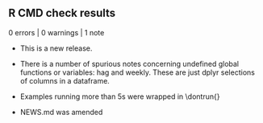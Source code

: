 ## R CMD check results

0 errors | 0 warnings | 1 note

* This is a new release.

* There is a number of spurious notes concerning undefined global functions or variables: hag and weekly. These are just dplyr selections of columns in a dataframe.

* Examples running more than 5s were wrapped in \dontrun{}

* NEWS.md was amended
